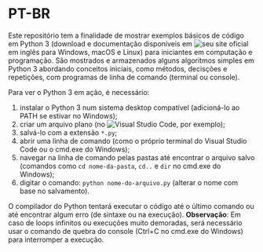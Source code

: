 # PT-BR

Este repositório tem a finalidade de mostrar exemplos básicos de código em Python 3 (download e documentação disponíveis em ![seu site oficial](https://python.org/) em inglês para Windows, macOS e Linux) para iniciantes em computação e programação. São mostrados e armazenados alguns algoritmos simples em Python 3 abordando conceitos iniciais, como métodos, decisções e repetições, com programas de linha de comando (terminal ou console).

Para ver o Python 3 em ação, é necessário:
1. instalar o Python 3 num sistema desktop compatível (adicioná-lo ao PATH se estivar no Windows);
2. criar um arquivo plano (no ![Visual Studio Code](https://code.visualstudio.com/), por exemplo);
3. salvá-lo com a extensão `*.py`;
4. abrir uma linha de comando (como o próprio terminal do Visual Studio Code ou o cmd.exe do Windows);
5. navegar na linha de comando pelas pastas até encontrar o arquivo salvo (comandos como `cd nome-da-pasta`, `cd..` e `dir` no cmd.exe do Windows);
6. digitar o comando: `python nome-do-arquivo.py` (alterar o nome com base no salvamento).

O compilador do Python tentará executar o código até o último comando ou até encontrar algum erro (de sintaxe ou na execução).
**Observação**: Em caso de loops infinitos ou execuções muito demoradas, será necessário usar o comando de quebra do console (Ctrl+C no cmd.exe do Windows) para interromper a execução.
